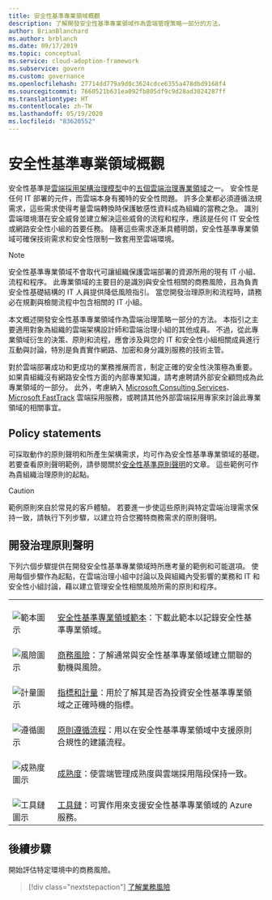 ```yaml
---
title: 安全性基準專業領域概觀
description: 了解開發安全性基準專業領域作為雲端管理策略一部分的方法。
author: BrianBlanchard
ms.author: brblanch
ms.date: 09/17/2019
ms.topic: conceptual
ms.service: cloud-adoption-framework
ms.subservice: govern
ms.custom: governance
ms.openlocfilehash: 27714dd779a9d0c3624cdce6355a478dbd9168f4
ms.sourcegitcommit: 7660521b631ea092fb805df9c9d28ad3024287ff
ms.translationtype: HT
ms.contentlocale: zh-TW
ms.lasthandoff: 05/19/2020
ms.locfileid: "83620552"
---
```

# <a name="security-baseline-discipline-overview"></a>安全性基準專業領域概觀

安全性基準是[雲端採用架構治理模型](../index.md)中的[五個雲端治理專業領域](../governance-disciplines.md)之一。 安全性是任何 IT 部署的元件，而雲端本身有獨特的安全性問題。 許多企業都必須遵循法規需求，這些需求使得考量雲端轉換時保護敏感性資料成為組織的當務之急。 識別雲端環境潛在安全威脅並建立解決這些威脅的流程和程序，應該是任何 IT 安全性或網路安全性小組的首要任務。 隨著這些需求逐漸具體明朗，安全性基準專業領域可確保技術需求和安全性限制一致套用至雲端環境。

> [!NOTE]
> 安全性基準專業領域不會取代可讓組織保護雲端部署的資源所用的現有 IT 小組、流程和程序。 此專業領域的主要目的是識別與安全性相關的商務風險，且為負責安全性基礎結構的 IT 人員提供降低風險指引。 當您開發治理原則和流程時，請務必在規劃與檢閱流程中包含相關的 IT 小組。

本文概述開發安全性基準專業領域作為雲端治理策略一部分的方法。 本指引之主要適用對象為組織的雲端架構設計師和雲端治理小組的其他成員。 不過，從此專業領域衍生的決策、原則和流程，應會涉及與您的 IT 和安全性小組相關成員進行互動與討論，特別是負責實作網路、加密和身分識別服務的技術主管。

對於雲端部署成功和更成功的業務推展而言，制定正確的安全性決策極為重要。 如果貴組織沒有網路安全性方面的內部專業知識，請考慮聘請外部安全顧問成為此專業領域的一部分。 此外，考慮納入 [Microsoft Consulting Services](https://www.microsoft.com/industry/services/consulting)、[Microsoft FastTrack](https://azure.microsoft.com/programs/azure-fasttrack) 雲端採用服務，或聘請其他外部雲端採用專家來討論此專業領域的相關事宜。

## <a name="policy-statements"></a>Policy statements

可採取動作的原則聲明和所產生架構需求，均可作為安全性基準專業領域的基礎。 若要查看原則聲明範例，請參閱關於[安全性基準原則聲明](./policy-statements.md)的文章。 這些範例可作為貴組織治理原則的起點。

> [!CAUTION]
> 範例原則來自於常見的客戶體驗。 若要進一步使這些原則與特定雲端治理需求保持一致，請執行下列步驟，以建立符合您獨特商務需求的原則聲明。

## <a name="develop-governance-policy-statements"></a>開發治理原則聲明

下列六個步驟提供在開發安全性基準專業領域時所應考量的範例和可能選項。 使用每個步驟作為起點，在雲端治理小組中討論以及與組織內受影響的業務和 IT 和安全性小組討論，藉以建立管理安全性相關風險所需的原則和程序。

<!-- markdownlint-disable MD033 -->

| | |
|---|---|
| <br> ![範本圖示](../../_images/govern/process-template.png) | <br> [安全性基準專業領域範本](./template.md)：下載此範本以記錄安全性基準專業領域。 |
| <br> ![風險圖示](../../_images/govern/process-risks.png) | <br> [商務風險](./business-risks.md)：了解通常與安全性基準專業領域建立關聯的動機與風險。 |
| <br> ![計量圖示](../../_images/govern/process-metrics.png) | <br> [指標和計量](./metrics-tolerance.md)：用於了解其是否為投資安全性基準專業領域之正確時機的指標。 |
| <br> ![遵循圖示](../../_images/govern/process-enforce.png) | <br> [原則遵循流程](./compliance-processes.md)：用以在安全性基準專業領域中支援原則合規性的建議流程。 |
| <br> ![成熟度圖示](../../_images/govern/process-maturity.png) | <br> [成熟度](./discipline-improvement.md)：使雲端管理成熟度與雲端採用階段保持一致。 |
| <br> ![工具鏈圖示](../../_images/govern/process-toolchain.png) | <br> [工具鏈](./toolchain.md)：可實作用來支援安全性基準專業領域的 Azure 服務。 |

<!-- markdownlint-enable MD033 -->

## <a name="next-steps"></a>後續步驟

開始評估特定環境中的商務風險。

> [!div class="nextstepaction"]
> [了解業務風險](./business-risks.md)
